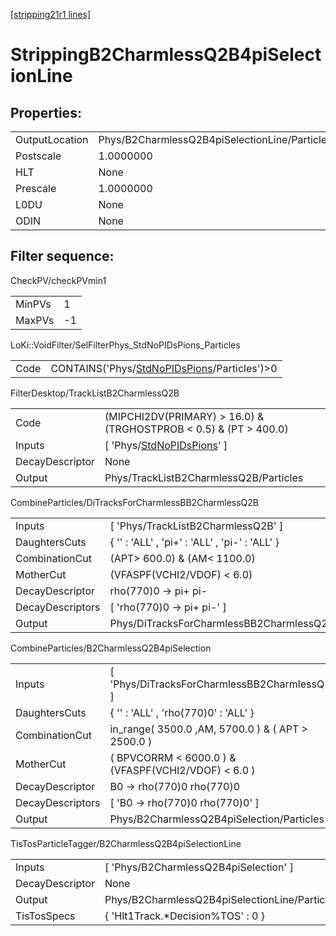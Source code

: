 [[stripping21r1 lines]](./stripping21r1-index)

# StrippingB2CharmlessQ2B4piSelectionLine

## Properties:

|                |                                               |
|----------------|-----------------------------------------------|
| OutputLocation | Phys/B2CharmlessQ2B4piSelectionLine/Particles |
| Postscale      | 1.0000000                                     |
| HLT            | None                                          |
| Prescale       | 1.0000000                                     |
| L0DU           | None                                          |
| ODIN           | None                                          |

## Filter sequence:

CheckPV/checkPVmin1

|        |     |
|--------|-----|
| MinPVs | 1   |
| MaxPVs | -1  |

LoKi::VoidFilter/SelFilterPhys_StdNoPIDsPions_Particles

|      |                                                                                                |
|------|------------------------------------------------------------------------------------------------|
| Code | CONTAINS('Phys/[StdNoPIDsPions](./stripping21r1-commonparticles-stdnopidspions)/Particles')\>0 |

FilterDesktop/TrackListB2CharmlessQ2B

|                 |                                                                               |
|-----------------|-------------------------------------------------------------------------------|
| Code            | (MIPCHI2DV(PRIMARY) \> 16.0) & (TRGHOSTPROB \< 0.5) & (PT \> 400.0)           |
| Inputs          | [ 'Phys/[StdNoPIDsPions](./stripping21r1-commonparticles-stdnopidspions)' ] |
| DecayDescriptor | None                                                                          |
| Output          | Phys/TrackListB2CharmlessQ2B/Particles                                        |

CombineParticles/DiTracksForCharmlessBB2CharmlessQ2B

|                  |                                                    |
|------------------|----------------------------------------------------|
| Inputs           | [ 'Phys/TrackListB2CharmlessQ2B' ]               |
| DaughtersCuts    | { '' : 'ALL' , 'pi+' : 'ALL' , 'pi-' : 'ALL' }     |
| CombinationCut   | (APT\> 600.0) & (AM\< 1100.0)                      |
| MotherCut        | (VFASPF(VCHI2/VDOF) \< 6.0)                        |
| DecayDescriptor  | rho(770)0 -\> pi+ pi-                              |
| DecayDescriptors | [ 'rho(770)0 -\> pi+ pi-' ]                      |
| Output           | Phys/DiTracksForCharmlessBB2CharmlessQ2B/Particles |

CombineParticles/B2CharmlessQ2B4piSelection

|                  |                                                       |
|------------------|-------------------------------------------------------|
| Inputs           | [ 'Phys/DiTracksForCharmlessBB2CharmlessQ2B' ]      |
| DaughtersCuts    | { '' : 'ALL' , 'rho(770)0' : 'ALL' }                  |
| CombinationCut   | in_range( 3500.0 ,AM, 5700.0 ) & ( APT \> 2500.0 )    |
| MotherCut        | ( BPVCORRM \< 6000.0 ) & (VFASPF(VCHI2/VDOF) \< 6.0 ) |
| DecayDescriptor  | B0 -\> rho(770)0 rho(770)0                            |
| DecayDescriptors | [ 'B0 -\> rho(770)0 rho(770)0' ]                    |
| Output           | Phys/B2CharmlessQ2B4piSelection/Particles             |

TisTosParticleTagger/B2CharmlessQ2B4piSelectionLine

|                 |                                               |
|-----------------|-----------------------------------------------|
| Inputs          | [ 'Phys/B2CharmlessQ2B4piSelection' ]       |
| DecayDescriptor | None                                          |
| Output          | Phys/B2CharmlessQ2B4piSelectionLine/Particles |
| TisTosSpecs     | { 'Hlt1Track.\*Decision%TOS' : 0 }            |
